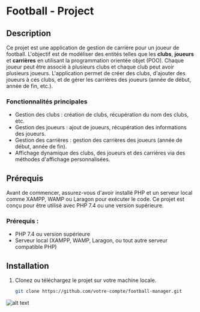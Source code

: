 # Football - Project

## Description

Ce projet est une application de gestion de carrière pour un joueur de football. L'objectif est de modéliser des entités telles que les **clubs**, **joueurs** et **carrières** en utilisant la programmation orientée objet (POO). Chaque joueur peut être associé à plusieurs clubs et chaque club peut avoir plusieurs joueurs. L'application permet de créer des clubs, d'ajouter des joueurs à ces clubs, et de gérer les carrières des joueurs (année de début, année de fin, etc.).

### Fonctionnalités principales

- Gestion des clubs : création de clubs, récupération du nom des clubs, etc.
- Gestion des joueurs : ajout de joueurs, récupération des informations des joueurs.
- Gestion des carrières : gestion des carrières des joueurs (année de début, année de fin).
- Affichage dynamique des clubs, des joueurs et des carrières via des méthodes d'affichage personnalisées.

## Prérequis

Avant de commencer, assurez-vous d'avoir installé PHP et un serveur local comme XAMPP, WAMP ou Laragon pour exécuter le code. Ce projet est conçu pour être utilisé avec PHP 7.4 ou une version supérieure.

### Prérequis :

- PHP 7.4 ou version supérieure
- Serveur local (XAMPP, WAMP, Laragon, ou tout autre serveur compatible PHP)

## Installation

1. Clonez ou téléchargez le projet sur votre machine locale.
   
   ```bash
   git clone https://github.com/votre-compte/football-manager.git
![alt text](image.png)
